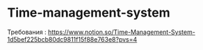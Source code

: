 # Time-management-system
Требования : https://www.notion.so/Time-Management-System-1d5bef225bcb80dc9811f15f88e763e8?pvs=4